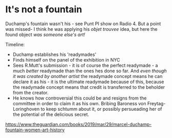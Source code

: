 

# It's not a fountain

Duchamp's fountain wasn't his - see Punt PI show on Radio 4. But a point was missed- I think he was applying his *objet trouvee* idea, but here the found object *was someone else's art!*



Timeline:

- Duchamp establishes his 'readymades'
- Finds himself on the panel of the exhibition in NYC
- Sees R.Mutt's submission - it is of course the perfect readymade - a much *better* readymade than the ones hes done so far. And *even though it was created by another artist* the readymade concept means he can declare it as his - it is the ultimate readymade because of this, because the readymade concept means that credit is transferred to the beholder from the creator. 
- He knows how controversial this could be and resigns from the committee in order to claim it as his own. Bribing Baroness von Freytag-Loringhoven to keep schtumm about it, or possibly persueading her of the potential of the delicious secret.

https://www.theguardian.com/books/2019/mar/29/marcel-duchamp-fountain-women-art-history

